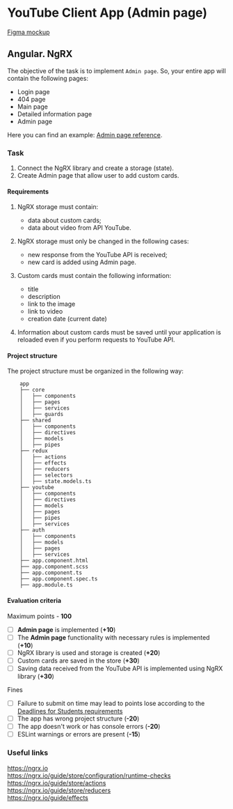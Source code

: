 

# YouTube Client App (Admin page)

[Figma mockup](https://www.figma.com/file/tS3Zqk138yXUmRxSWKDv4r/YouTube-client?node-id=0%3A1)

## Angular. NgRX
The objective of the task is to implement `Admin page`. So, your entire app will contain the following pages:
- Login page
- 404 page
- Main page
- Detailed information page
- Admin page

Here you can find an example: [Admin page reference](https://github.com/rolling-scopes-school/tasks/blob/master/tasks/angular/admin.jpg).

### Task

1. Connect the NgRX library and create a storage (state).
2. Create Admin page that allow user to add custom cards.

#### Requirements

1. NgRX storage must contain:
    - data about custom cards;
    - data about video from API YouTube.

2. NgRX storage must only be changed  in the following cases:
    - new response from the YouTube API is received;
    - new card is added using Admin page.

3. Custom cards must contain the following information:
    - title
    - description
    - link to the image
    - link to video
    - creation date (current date)

4. Information about custom cards must be saved until your application is reloaded even if you perform requests to YouTube API.

#### Project structure
The project structure must be organized in the following way:

```
    app
    ├── core
    │   ├── components
    │   ├── pages
    │   ├── services
    │   ├── guards
    ├── shared
    │   ├── components
    │   ├── directives
    │   ├── models
    │   ├── pipes
    ├── redux
    │   ├── actions
    │   ├── effects
    │   ├── reducers
    │   ├── selectors
    │   ├── state.models.ts
    ├── youtube
    │   ├── components
    │   ├── directives
    │   ├── models
    │   ├── pages
    │   ├── pipes
    │   ├── services
    ├── auth
    │   ├── components
    │   ├── models
    │   ├── pages
    │   ├── services
    ├── app.component.html
    ├── app.component.scss
    ├── app.component.ts
    ├── app.component.spec.ts
    ├── app.module.ts
```

#### Evaluation criteria
Maximum points - **100**

- [ ] **Admin page** is implemented (**+10**)
- [ ] The **Admin page** functionality with necessary rules is implemented (**+10**)
- [ ] NgRX library is used and storage is created (**+20**)
- [ ] Custom cards are saved in the store (**+30**)
- [ ] Saving data received from the YouTube API is implemented using NgRX library (**+30**)

Fines
- [ ] Failure to submit on time may lead to points lose according to the [Deadlines for Students requirements](https://docs.app.rs.school/#/platform/pull-request-review-process?id=deadlines-for-students)
- [ ] The app has wrong project structure (**-20**)
- [ ] The app doesn't work or has console errors (**-20**)
- [ ] ESLint warnings or errors are present (**-15**)

### Useful links
https://ngrx.io  
https://ngrx.io/guide/store/configuration/runtime-checks  
https://ngrx.io/guide/store/actions  
https://ngrx.io/guide/store/reducers  
https://ngrx.io/guide/effects  
